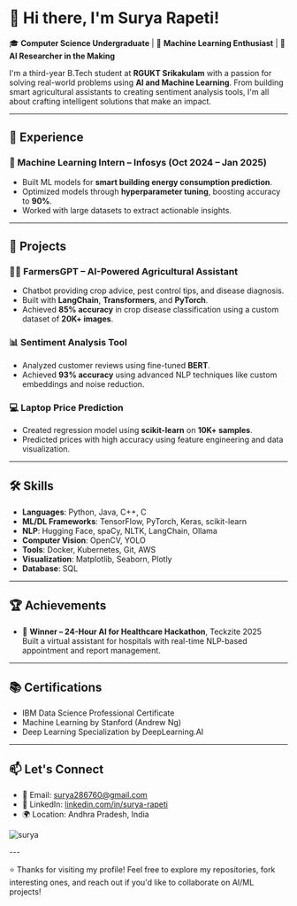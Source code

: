 # 👋 Hi there, I'm Surya Rapeti!

🎓 **Computer Science Undergraduate** | 🤖 **Machine Learning Enthusiast** | 🧠 **AI Researcher in the Making**

I'm a third-year B.Tech student at **RGUKT Srikakulam** with a passion for solving real-world problems using **AI and Machine Learning**. From building smart agricultural assistants to creating sentiment analysis tools, I'm all about crafting intelligent solutions that make an impact.

---

## 💼 Experience

### 🔹 Machine Learning Intern – Infosys (Oct 2024 – Jan 2025)
- Built ML models for **smart building energy consumption prediction**.
- Optimized models through **hyperparameter tuning**, boosting accuracy to **90%**.
- Worked with large datasets to extract actionable insights.

---

## 🚀 Projects

### 🧑‍🌾 FarmersGPT – AI-Powered Agricultural Assistant
- Chatbot providing crop advice, pest control tips, and disease diagnosis.
- Built with **LangChain**, **Transformers**, and **PyTorch**.
- Achieved **85% accuracy** in crop disease classification using a custom dataset of **20K+ images**.

### 📊 Sentiment Analysis Tool
- Analyzed customer reviews using fine-tuned **BERT**.
- Achieved **93% accuracy** using advanced NLP techniques like custom embeddings and noise reduction.

### 💻 Laptop Price Prediction
- Created regression model using **scikit-learn** on **10K+ samples**.
- Predicted prices with high accuracy using feature engineering and data visualization.

---

## 🛠️ Skills

- **Languages**: Python, Java, C++, C  
- **ML/DL Frameworks**: TensorFlow, PyTorch, Keras, scikit-learn  
- **NLP**: Hugging Face, spaCy, NLTK, LangChain, Ollama  
- **Computer Vision**: OpenCV, YOLO  
- **Tools**: Docker, Kubernetes, Git, AWS  
- **Visualization**: Matplotlib, Seaborn, Plotly  
- **Database**: SQL  

---

## 🏆 Achievements

- 🥇 **Winner – 24-Hour AI for Healthcare Hackathon**, Teckzite 2025  
  Built a virtual assistant for hospitals with real-time NLP-based appointment and report management.

---

## 📚 Certifications

- IBM Data Science Professional Certificate  
- Machine Learning by Stanford (Andrew Ng)  
- Deep Learning Specialization by DeepLearning.AI  

---

## 📫 Let's Connect

- 📧 Email: [surya286760@gmail.com](mailto:surya286760@gmail.com)  
- 🔗 LinkedIn: [linkedin.com/in/surya-rapeti](https://linkedin.com/in/surya-rapeti)  
- 🌍 Location: Andhra Pradesh, India  
<p align="left"> <img src="https://komarev.com/ghpvc/?username=suryarapeti&label=Profile%20views&color=38e8ff&style=plastic" alt="surya"/> </p>
---

⭐ Thanks for visiting my profile! Feel free to explore my repositories, fork interesting ones, and reach out if you'd like to collaborate on AI/ML projects!
